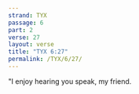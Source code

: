 ```yaml
---
strand: TYX
passage: 6
part: 2
verse: 27
layout: verse
title: "TYX 6:27"
permalink: /TYX/6/27/
---
```

"I enjoy hearing you speak, my friend.
